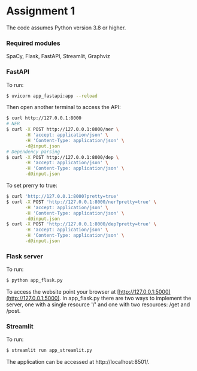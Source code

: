 # Assignment 1

The code assumes Python version 3.8 or higher.

### Required modules
SpaCy,
Flask,
FastAPI,
Streamlit,
Graphviz


### FastAPI

To run:

```bash
$ uvicorn app_fastapi:app --reload
```

Then open another terminal to access the API:

```bash
$ curl http://127.0.0.1:8000
# NER
$ curl -X POST http://127.0.0.1:8000/ner \
       -H 'accept: application/json' \
       -H 'Content-Type: application/json' \
       -d@input.json 
# Dependency parsing
$ curl -X POST http://127.0.0.1:8000/dep \
       -H 'accept: application/json' \
       -H 'Content-Type: application/json' \
       -d@input.json        
```
To set prerry to true:
```bash
$ curl 'http://127.0.0.1:8000?pretty=true'
$ curl -X POST 'http://127.0.0.1:8000/ner?pretty=true' \
       -H 'accept: application/json' \
       -H 'Content-Type: application/json' \
       -d@input.json 
$ curl -X POST 'http://127.0.0.1:8000/dep?pretty=true' \
       -H 'accept: application/json' \
       -H 'Content-Type: application/json' \
       -d@input.json 
```

### Flask server

To run:

```bash
$ python app_flask.py
```

To access the website point your browser at [http://127.0.0.1:5000](http://127.0.0.1:5000). In app_flask.py there are two ways to implement the server, one with a single resource '/' and one with two resources: /get and /post.




### Streamlit

To run:

```bash
$ streamlit run app_streamlit.py
```
The application can be accessed at http://localhost:8501/. 